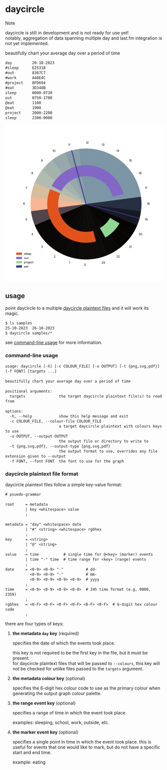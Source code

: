 # daycircle

> [!NOTE]  
> daycircle is still in development and is not ready for use yet!  
> notably, aggregation of data spanning multiple day and last.fm integration is not yet implemented.

beautifully chart your average day over a period of time

```daycircle
day         20-10-2023
#sleep      E2531B
#out        8367C7
#work       A40E4C
#project    8FD694
#eat        3D348B
sleep       0000-0730
out         0750-1700
@eat        1100
@eat        1900
project     2000-2200
sleep       2300-0000
```

![example daycircle output](example/20-10-2023.svg)

## usage

point daycircle to a multiple [daycircle plaintext files](#daycircle-plaintext-file-format)
and it will work its magic.

```text
$ ls samples
25-10-2023  26-10-2023
$ daycircle samples/*
```

see [command-line usage](#command-line-usage) for more information.

### command-line usage

```text
usage: daycircle [-h] [-c COLOUR_FILE] [-o OUTPUT] [-t {png,svg,pdf}] [-f FONT] [targets ...]

beautifully chart your average day over a period of time

positional arguments:
  targets               the target daycircle plaintext file(s) to read from

options:
  -h, --help            show this help message and exit
  -c COLOUR_FILE, --colour-file COLOUR_FILE
                        a target daycircle plaintext with colours keys to use
  -o OUTPUT, --output OUTPUT
                        the output file or directory to write to
  -t {png,svg,pdf}, --output-type {png,svg,pdf}
                        the output format to use, overrides any file extension given to --output
  -f FONT, --font FONT  the font to use for the graph
```

### daycircle plaintext file format

daycircle plaintext files follow a simple key-value format:

```text
# psuedo-grammar

root     = metadata
         | key <whitespace> value
         ;

metadata = "day" <whitespace> date
         | "#" <string> <whitespace> rgbhex
         ;
key      = <string>
         | "@" <string>
         ;
value    = time           # single time for @<key> (marker) events
         | time "-" time  # time range for <key> (range) events
         ;
date     = <0-9> <0-9> "-"          # dd-
           <0-9> <0-9> "-"          # mm-
           <0-9> <0-9> <0-9> <0-9>  # yyyy
         ;
time     = <0-9> <0-9> <0-9> <0-9>  # 24h time format (e.g, 0000, 2359)
         ;
rgbhex   = <0-F> <0-F> <0-F> <0-F> <0-F> <0-F>  # 6-digit hex colour code
         ;
```

there are four types of keys:

1. **the metadata `day` key** (required)

   specifies the date of which the events took place.

   this key is not required to be the first key in the file, but it must be present.  
   for daycircle plaintext files that will be passed to `--colours`, this key will not be
   checked for unlike files passed to the `targets` argument.

2. **the metadata colour key** (optional)

   specifies the 6-digit hex colour code to use as the primary colour when generating the
   output graph colour palette.

3. **the range event key** (optional)

   specifies a range of time in which the event took place.

   examples: sleeping, school, work, outside, etc.

4. **the marker event key** (optional)

    specifies a single point in time in which the event took place. this is useful for
    events that one would like to mark, but do not have a specific start and end time.

    example: eating
